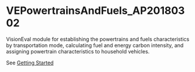 # VEPowertrainsAndFuels_AP20180302
VisionEval module for establishing the powertrains and fuels characteristics by transportation mode, calculating fuel and energy carbon intensity, and assigning powertrain characteristics to household vehicles.

See [Getting Started](https://github.com/gregorbj/VisionEval/wiki/Getting-Started)